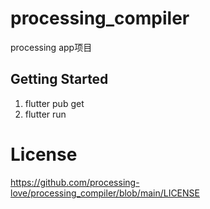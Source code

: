 # processing_compiler

processing app项目

## Getting Started

1. flutter pub get 
2. flutter run 

# License
  
https://github.com/processing-love/processing_compiler/blob/main/LICENSE
